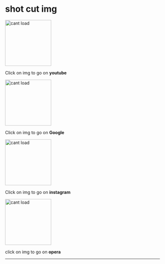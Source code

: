  <!DOCTYPE html>
 <html lang="en">
 <head>
    <meta charset="UTF-8">
    <meta name="viewport" content="width=device-width, initial-scale=1.0">
    <title>Document</title>
 </head>
 <body>
    <H1>shot cut img</H1>
    <a href="https://www.youtube.com/"target = "_main"><img src="https://th.bing.com/th/id/OIP.7dGuxHb42zCRa8XI5l4LuAAAAA?rs=1&pid=ImgDetMain" width="150" alt="cant load"></a>
    <p>Click on img to go on <b>youtube</b></p>
    <a href="https://www.google.co.in/"target=_main><img src="https://fullforms.com/images/image/Google_496.jpg"width="150" alt="cant load"></a>
    <p>Click on img to go on <b>Google</b></p>
    <a href="https://www.instagram.com/?hl=en"target="_main"><img src="https://th.bing.com/th/id/R.76f3668c171245b5201013f99f915d9c?rik=0cH1wO5wJCQXPQ&riu=http%3a%2f%2fwww.droid-life.com%2fwp-content%2fuploads%2f2016%2f05%2fnew-instagram-icon22.jpg&ehk=hC6IBH1yxr5%2b8u%2b4Zp85Aa9qT%2f7qbY47lfvawKzs744%3d&risl=&pid=ImgRaw&r=0"width="150" alt="cant load"></a>
    <p>Click on img to go on <b>instagram</b></p>
    <a href="https://www.opera.com/?utm_source=bing&utm_medium=pa&utm_campaign=India%20-%20Brand%20-%20EN&msclkid=99db4988b5971fb53bdd2cfc3c0b11ac&utm_term=Opera&utm_content=Brand%20-%20Exact"target=_main><img src="https://news-cdn.softpedia.com/images/news2/Opera-Mini-Gets-Updated-to-5-1-2.jpg"width="150" alt="cant load"></a>
    <p>click on img to go on <b>opera</b></p>
    <hr>
 </body>
 </html>

